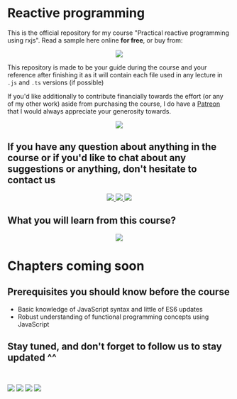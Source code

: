 # Reactive programming

<!-- <a href="#">
<img  src="oop-js.png" align="right" width="25%" hspace="20" vspace="20"/>
</a> -->

This is the official repository for my course "Practical reactive programming using rxjs". Read a sample here online **for free**, or buy from:

<p align="center">
<a href="https://m.me/SecTheaterEG">
  <img src="https://img.shields.io/badge/VF%20Cash-E60000?style=for-the-badge&logo=Vodafone" />
</a>
</p>

This repository is made to be your guide during the course and your reference after finishing it as it will contain each file used in any lecture in `.js` and `.ts` versions (if possible)

If you'd like additionally to contribute financially towards the effort (or any of my other work) aside from purchasing the course, I do have a [Patreon](https://www.patreon.com/sectheater) that I would always appreciate your generosity towards.

<p align="center">
  <a href="https://www.patreon.com/sectheater?fan_landing=true">
    <img src="https://img.shields.io/badge/-Become%20a%20Patron-FF424D?style=for-the-badge&logo=Patreon&logoColor=white" />
  </a>
</p>

## If you have any question about anything in the course or if you'd like to chat about any suggestions or anything, don't hesitate to contact us

<p align="center">
  <a href ="https://www.facebook.com/groups/SecTheater">
  <img src="https://img.shields.io/badge/-Facebook-1877F2?style=for-the-badge&logo=Facebook&logoColor=white" />
  </a>

  <a href="https://t.me/sectheater_discussion">
    <img src="https://img.shields.io/badge/-Telegram-26A5E4?style=for-the-badge&logo=Telegram&logoColor=white"/>
  </a>
  <a href="https://discord.com/invite/4VqCstahAR">
    <img src="https://img.shields.io/badge/-Discord-7289DA?style=for-the-badge&logo=Discord&logoColor=white"/>
  </a>
 </a>
</p>

## What you will learn from this course?

<p align="center">
<a href="#">
  <img src="https://img.shields.io/badge/-Coming%20soon-E4637C?style=for-the-badge&logo=Slides&logoColor=white" />
</a>
</p>

# Chapters coming soon

## Prerequisites you should know before the course

- Basic knowledge of JavaScript syntax and little of ES6 updates
- Robust understanding of functional programming concepts using JavaScript

## Stay tuned, and don't forget to follow us to stay updated ^^

<br>

[<img src="https://img.shields.io/badge/-Facebook-1877F2?style=for-the-badge&logo=Facebook&logoColor=white"/>](https://www.facebook.com/SecTheaterEG)
[<img src="https://img.shields.io/badge/-Telegram-26A5E4?style=for-the-badge&logo=Telegram&logoColor=white"/>](https://t.me/sectheater)
[<img src="https://img.shields.io/badge/-Discord-7289DA?style=for-the-badge&logo=Discord&logoColor=white"/>](https://discord.com/invite/4VqCstahAR)
[<img src="https://img.shields.io/badge/-YouTube-FF0000?style=for-the-badge&logo=YouTube&logoColor=white"/>](http://youtube.com/c/SecTheater/)
